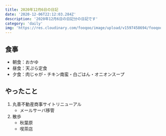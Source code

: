 ```yaml
---
title: 2020年12月6日の日記
date: '2020-12-06T22:12:03.284Z'
description: '2020年12月6日の日記分の日記です'
category: 'daily'
img: 'https://res.cloudinary.com/fooqoo/image/upload/v1597458694/fooqoo%20memo/teachers-desk-calendar_ifel3u.jpg'
---
```


## 食事

- 朝食：おかゆ
- 昼食：天ぷら定食
- 夕食：肉じゃが・チキン南蛮・白ごはん・オニオンスープ

## やったこと

1. 丸善不動産商事サイトリニューアル
   - メールサーバ移管
2. 散歩
   - 秋葉原
   - 喫茶店
